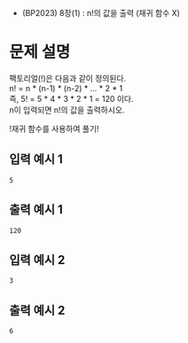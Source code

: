 - (BP2023) 8장(1) : n!의 값을 출력 (재귀 함수 X)

# 문제 설명
팩토리얼(!)은 다음과 같이 정의된다.  
n! = n * (n-1) * (n-2) * ... * 2 * 1  
즉, 5! = 5 * 4 * 3 * 2 * 1 = 120 이다.  
n이 입력되면 n!의 값을 출력하시오.  

!재귀 함수를 사용하여 풀기!

## 입력 예시 1
```
5
```

## 출력 예시 1
```
120
```

## 입력 예시 2
```
3
```

## 출력 예시 2
```
6
```
